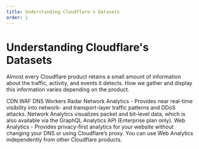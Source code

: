 ```yaml
---
title: Understanding Cloudflare's Datasets
order: 1
---
```


# Understanding Cloudflare's Datasets

Almost every Cloudflare product retains a small amount of information about the traffic, activity, and events it detects. How we gather and display this information varies depending on the product.


CDN 
WAF
DNS
Workers
Radar
Network Analytics - Provides near real-time visibility into network- and transport-layer traffic patterns and DDoS attacks. Network Analytics visualizes packet and bit-level data, which is also available via the GraphQL Analytics API (Enterprise plan only). 
Web Analytics - Provides privacy-first analytics for your website without changing your DNS or using Cloudflare’s proxy. You can use Web Analytics independently from other Cloudflare products.
